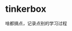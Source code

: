 












































































# tinkerbox
啥都搞点，记录点别的学习过程
